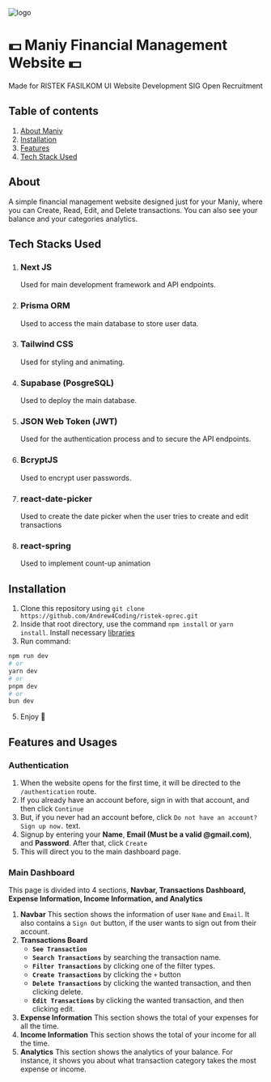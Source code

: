![logo](https://github.com/Andrew4Coding/ristek-oprec/assets/66892355/344ba1ea-ef2a-4acc-a2f9-09a6ca84cdb9)
# 💵 Maniy Financial Management Website 💵
Made for RISTEK FASILKOM UI Website Development SIG Open Recruitment

## Table of contents
1. [About Maniy](#about)
2. [Installation](#installation)
3. [Features](#features-and-usages)
4. [Tech Stack Used](#tech-stacks-used)

## About
A simple financial management website designed just for your Maniy, where you can Create, Read, Edit, and Delete transactions. You can also see your balance and your categories analytics.

## Tech Stacks Used
1. ### Next JS
   Used for main development framework and API endpoints.

2. ### Prisma ORM
   Used to access the main database to store user data.

3. ### Tailwind CSS
   Used for styling and animating.

4. ### Supabase (PosgreSQL)
   Used to deploy the main database.

5. ### JSON Web Token (JWT)
   Used for the authentication process and to secure the API endpoints.

6. ### BcryptJS
   Used to encrypt user passwords.

7. ### react-date-picker
   Used to create the date picker when the user tries to create and edit transactions

8. ### react-spring
   Used to implement count-up animation

## Installation
1. Clone this repository using `git clone https://github.com/Andrew4Coding/ristek-oprec.git`
2. Inside that root directory, use the command `npm install` or `yarn install`. Install necessary [libraries](#tech-stacks-used)
3. Run command:
```bash
npm run dev
# or
yarn dev
# or
pnpm dev
# or
bun dev
```
5. Enjoy 🍴

## Features and Usages
### Authentication
1. When the website opens for the first time, it will be directed to the `/authentication` route.
2. If you already have an account before, sign in with that account, and then click `Continue`
3. But, if you never had an account before, click `Do not have an account? Sign up now.` text.
4. Signup by entering your **Name**, **Email (Must be a valid @gmail.com)**, and **Password**. After that, click `Create`
5. This will direct you to the main dashboard page.

### Main Dashboard
This page is divided into 4 sections, **Navbar, Transactions Dashboard, Expense Information, Income Information, and Analytics**
1. **Navbar**
   This section shows the information of user `Name` and `Email`. It also contains a `Sign Out` button, if the user wants to sign out from their account.
2. **Transactions Board**
   - **`See Transaction`**
   - **`Search Transactions`** by searching the transaction name.
   - **`Filter Transactions`** by clicking one of the filter types.
   - **`Create Transactions`** by clicking the `+` button
   - **`Delete Transactions`** by clicking the wanted transaction, and then clicking delete.
   - **`Edit Transactions`** by clicking the wanted transaction, and then clicking edit.
3. **Expense Information**
   This section shows the total of your expenses for all the time.
4. **Income Information**
   This section shows the total of your income for all the time.
5. **Analytics**
   This section shows the analytics of your balance. For instance, it shows you about what transaction category takes the most expense or income.
